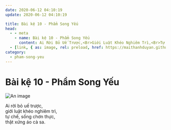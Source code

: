 ```yaml
---
date: 2020-06-12 04:10:19
update: 2020-06-12 04:10:19

title: Bài kệ 10 - Phẩm Song Yếu
head:
  - - meta
    - name: Bài kệ 10 - Phẩm Song Yếu
      content: Ai Rời Bỏ Uế Trược,<Br>Giới Luật Khéo Nghiêm Trì,<Br>Tự Chế, Sống Chơn Thực,<Br>Thật Xứng Áo Cà Sa.<Br>
  - [link, { as: image, rel: preload, href: https://maithanhduyan.github.io/kinh-phap-cu/img/pham-song-yeu/pham-song-yeu-010.jpg }]
category:
  - pham-song-yeu
---
```


# Bài kệ 10 - Phẩm Song Yếu

![An image](/img/pham-song-yeu/pham-song-yeu-010.jpg)

Ai rời bỏ uế trược,<br>giới luật khéo nghiêm trì,<br>tự chế, sống chơn thực,<br>thật xứng áo cà sa.<br>
